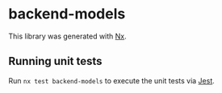 # backend-models

This library was generated with [Nx](https://nx.dev).





## Running unit tests

Run `nx test backend-models` to execute the unit tests via [Jest](https://jestjs.io).


